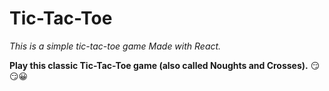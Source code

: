 # Tic-Tac-Toe

*This is a simple tic-tac-toe game Made with React.*

**Play this classic Tic-Tac-Toe game (also called Noughts and Crosses).**
:smirk::smirk::grinning:

